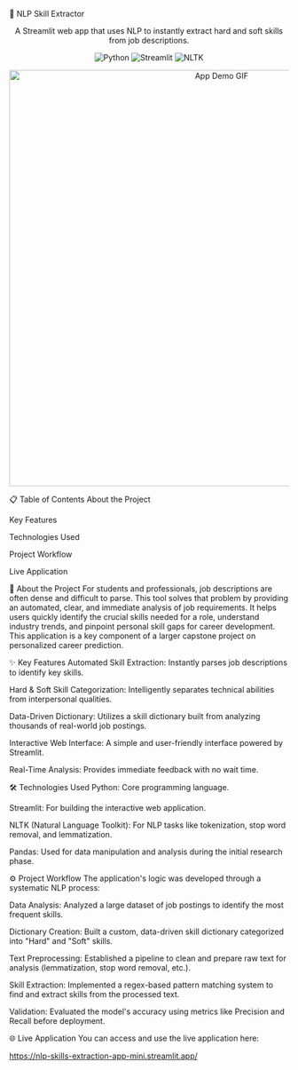 🚀 NLP Skill Extractor
<p align="center">
A Streamlit web app that uses NLP to instantly extract hard and soft skills from job descriptions.
</p>

<p align="center">
<img alt="Python" src="https://www.google.com/search?q=https://img.shields.io/badge/Python-3.9%252B-blue%3Fstyle%3Dfor-the-badge%26logo%3Dpython">
<img alt="Streamlit" src="https://www.google.com/search?q=https://img.shields.io/badge/Streamlit-1.10%252B-red%3Fstyle%3Dfor-the-badge%26logo%3Dstreamlit">
<img alt="NLTK" src="https://www.google.com/search?q=https://img.shields.io/badge/NLTK-3.7%252B-green%3Fstyle%3Dfor-the-badge%26logo%3Dnltk">
</p>

<p align="center">
<!-- IMPORTANT: To make this work, record a short GIF of your app and upload it to a site like imgur.com. Then, replace the URL below with your GIF's URL. -->
<img src="https://www.google.com/search?q=https://i.imgur.com/your_gif_url_here.gif" alt="App Demo GIF" width="750"/>
</p>

📋 Table of Contents
About the Project

Key Features

Technologies Used

Project Workflow

Live Application

🎯 About the Project
For students and professionals, job descriptions are often dense and difficult to parse. This tool solves that problem by providing an automated, clear, and immediate analysis of job requirements. It helps users quickly identify the crucial skills needed for a role, understand industry trends, and pinpoint personal skill gaps for career development. This application is a key component of a larger capstone project on personalized career prediction.

✨ Key Features
Automated Skill Extraction: Instantly parses job descriptions to identify key skills.

Hard & Soft Skill Categorization: Intelligently separates technical abilities from interpersonal qualities.

Data-Driven Dictionary: Utilizes a skill dictionary built from analyzing thousands of real-world job postings.

Interactive Web Interface: A simple and user-friendly interface powered by Streamlit.

Real-Time Analysis: Provides immediate feedback with no wait time.

🛠️ Technologies Used
Python: Core programming language.

Streamlit: For building the interactive web application.

NLTK (Natural Language Toolkit): For NLP tasks like tokenization, stop word removal, and lemmatization.

Pandas: Used for data manipulation and analysis during the initial research phase.

⚙️ Project Workflow
The application's logic was developed through a systematic NLP process:

Data Analysis: Analyzed a large dataset of job postings to identify the most frequent skills.

Dictionary Creation: Built a custom, data-driven skill dictionary categorized into "Hard" and "Soft" skills.

Text Preprocessing: Established a pipeline to clean and prepare raw text for analysis (lemmatization, stop word removal, etc.).

Skill Extraction: Implemented a regex-based pattern matching system to find and extract skills from the processed text.

Validation: Evaluated the model's accuracy using metrics like Precision and Recall before deployment.

🌐 Live Application
You can access and use the live application here:

https://nlp-skills-extraction-app-mini.streamlit.app/
